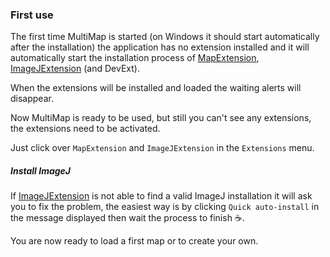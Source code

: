 ### First use

The first time MultiMap is started (on Windows it should start automatically after the installation) the application has no extension installed and it will automatically start the installation process of [MapExtension](mapextension.md), [ImageJExtension](ImageJExtension.md) (and DevExt).

When the extensions will be installed and loaded the waiting alerts will disappear.

Now MultiMap is ready to be used, but still you can't see any extensions, the extensions need to be activated.

Just click over `MapExtension` and `ImageJExtension` in the `Extensions` menu.

##### Install ImageJ
If [ImageJExtension](ImageJExtension.md) is not able to find a valid ImageJ installation it will ask you to fix the problem, the easiest way is by clicking `Quick auto-install` in the message displayed then wait the process to finish :coffee:.

You are now ready to load a first map or to create your own.
